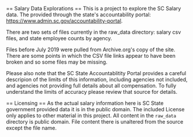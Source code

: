 == Salary Data Explorations ==
This is a project to explore the SC Salary data. The provided through the state's accountability portal: https://www.admin.sc.gov/accountability-portal.

There are two sets of files currently in the raw_data directory: salary csv files, and state employee counts by agency.

Files before July 2019 were pulled from Archive.org's copy of the site. There are some points in which the CSV file links appear to have been broken and so some files may be missing.

Please also note that the SC State Accountablitity Portal provides a careful descripion of the limits of this information, including agencies not included, and agencies not providing full details about all compensation. To fully understand the limits of accuracy please review that source for details.

== Licensing ==
As the actual salary information here is SC State government provided data it is in the public domain. The included License only applies to other material in this project. All content in the `raw_data` directory is public domain. File content there is unaltered from the source except the file name.

